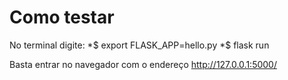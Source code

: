 # Como testar 

No terminal digite:
*$ export FLASK_APP=hello.py
*$ flask run

Basta entrar no navegador com o endereço http://127.0.0.1:5000/